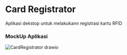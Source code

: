 # Card Registrator
Aplikasi dekstop untuk melakukann registrasi kartu RFID

### MockUp Aplikasi
![CardRegistrator drawio](https://user-images.githubusercontent.com/93628058/178513540-52adc9a4-2ce8-405e-862e-d4e511824faa.png)
